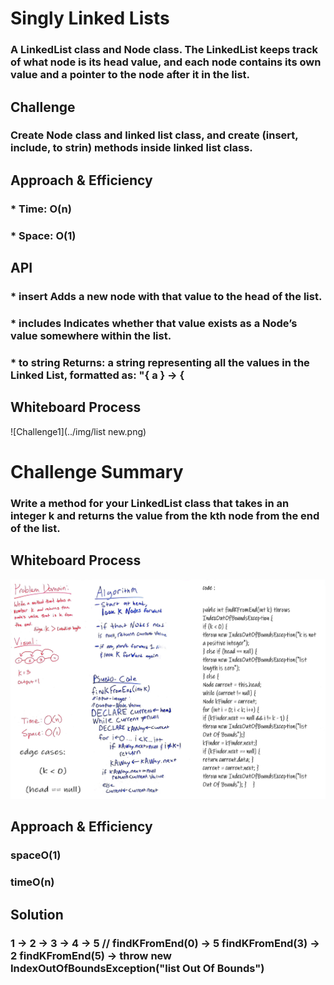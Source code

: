 # Singly Linked Lists
### A LinkedList class and Node class. The LinkedList keeps track of what node is its head value, and each node contains its own value and a pointer to the node after it in the list.

## Challenge
### Create Node class and linked list class, and create (insert, include, to strin) methods inside linked list class.

## Approach & Efficiency

### * Time: O(n)
### * Space: O(1)

## API

### * insert Adds a new node with that value to the head of the list.

### * includes Indicates whether that value exists as a Node’s value somewhere within the list.

### * to string Returns: a string representing all the values in the Linked List, formatted as: "{ a } -> {

## Whiteboard Process
![Challenge1](../img/list new.png)

# Challenge Summary

### Write a method for your LinkedList class that takes in an integer k and returns the value from the kth node from the end of the list.

## Whiteboard Process
![Challenge1](../img/ll_kth_from_end.jpg)

## Approach & Efficiency
### spaceO(1)
### timeO(n)

## Solution

### 1 -> 2 -> 3 -> 4 -> 5 // findKFromEnd(0) -> 5 findKFromEnd(3) -> 2  findKFromEnd(5) -> throw new IndexOutOfBoundsException("list Out Of Bounds") 

